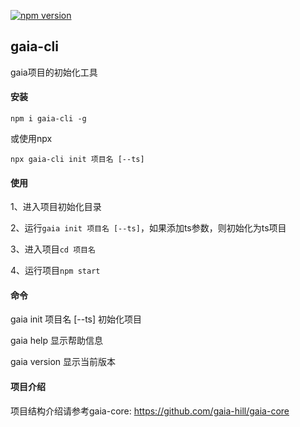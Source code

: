 [![npm version](https://img.shields.io/npm/v/gaia-cli.svg?style=flat)](https://www.npmjs.com/package/gaia-cli)
## gaia-cli
gaia项目的初始化工具


#### 安装

`npm i gaia-cli -g`

或使用npx

`npx gaia-cli init 项目名 [--ts]`

#### 使用

1、进入项目初始化目录

2、运行`gaia init 项目名 [--ts]`，如果添加ts参数，则初始化为ts项目

3、进入项目`cd 项目名`

4、运行项目`npm start`



#### 命令

gaia init 项目名 [--ts]    初始化项目

gaia help                 显示帮助信息

gaia version              显示当前版本



#### 项目介绍
项目结构介绍请参考gaia-core: https://github.com/gaia-hill/gaia-core
